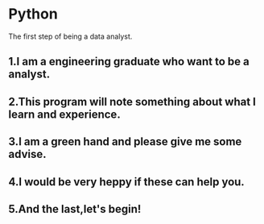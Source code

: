 # Python
The first step of being a data analyst.

## 1.I am a engineering graduate who want to be a analyst.

## 2.This program will note something about what I learn and experience.

## 3.I am a green hand and please give me some advise.

## 4.I would be very heppy if these can help you.

## 5.And the last,let's begin!
